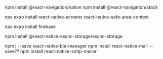 npm install @react-navigation/native
npm install @react-navigation/stack

npx expo install react-native-screens react-native-safe-area-context

npx expo install firebase

npm install @react-native-async-storage/async-storage

npm i --save react-native-ble-manager
npm install react-native-mail --save??
npm install react-native-smtp-mailer
